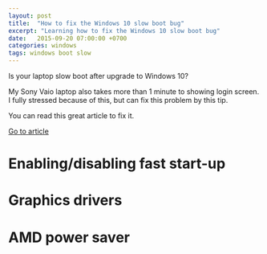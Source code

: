 ```yaml
---
layout: post
title:  "How to fix the Windows 10 slow boot bug"
excerpt: "Learning how to fix the Windows 10 slow boot bug"
date:   2015-09-20 07:00:00 +0700
categories: windows
tags: windows boot slow
---
```


Is your laptop slow boot after upgrade to Windows 10?

My Sony Vaio laptop also takes more than 1 minute to showing login screen. I fully stressed because of this, but can fix this problem by this tip.

You can read this great article to fix it.

[Go to article](http://www.expertreviews.co.uk/software/operating-systems/1403760/how-to-fix-the-windows-10-slow-boot-bug)

# Enabling/disabling fast start-up
# Graphics drivers
# AMD power saver